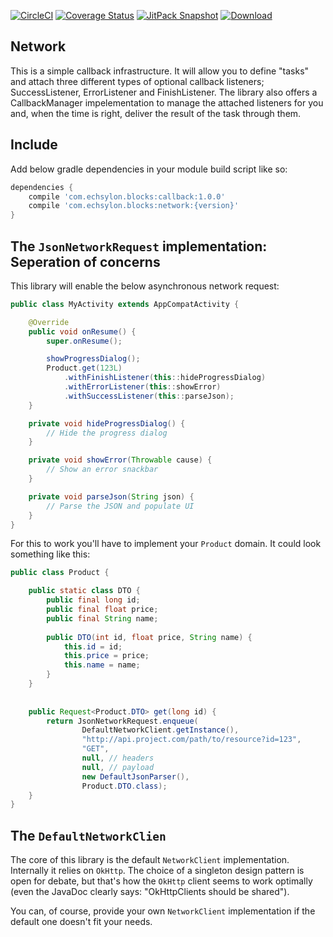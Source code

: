 [![CircleCI](https://circleci.com/gh/echsylon/blocks-network.svg?style=shield)](https://circleci.com/gh/echsylon/blocks-network) [![Coverage Status](https://coveralls.io/repos/github/echsylon/blocks-network/badge.svg)](https://coveralls.io/github/echsylon/blocks-network) [![JitPack Snapshot](https://jitpack.io/v/echsylon/blocks-network.svg)](https://jitpack.io/#echsylon/blocks-network) [![Download](https://api.bintray.com/packages/echsylon/maven/network/images/download.svg)](https://bintray.com/echsylon/maven/network/_latestVersion)

## Network
This is a simple callback infrastructure. It will allow you to define "tasks" and attach three different types of optional callback listeners; SuccessListener, ErrorListener and FinishListener. The library also offers a CallbackManager impelementation to manage the attached listeners for you and, when the time is right, deliver the result of the task through them.

## Include
Add below gradle dependencies in your module build script like so:

```groovy
dependencies {
    compile 'com.echsylon.blocks:callback:1.0.0'
    compile 'com.echsylon.blocks:network:{version}'
}
```

## The `JsonNetworkRequest` implementation: Seperation of concerns

This library will enable the below asynchronous network request:

```java
public class MyActivity extends AppCompatActivity {

    @Override
    public void onResume() {
        super.onResume();

        showProgressDialog();
        Product.get(123L)
            .withFinishListener(this::hideProgressDialog)
            .withErrorListener(this::showError)
            .withSuccessListener(this::parseJson);
    }

    private void hideProgressDialog() {
        // Hide the progress dialog
    }

    private void showError(Throwable cause) {
        // Show an error snackbar
    }

    private void parseJson(String json) {
        // Parse the JSON and populate UI
    }
}
```

For this to work you'll have to implement your `Product` domain. It could look something like this:

```java
public class Product {

    public static class DTO {
        public final long id;
        public final float price;
        public final String name;
        
        public DTO(int id, float price, String name) {
            this.id = id;
            this.price = price;
            this.name = name;
        }
    }
    
    
    public Request<Product.DTO> get(long id) {
        return JsonNetworkRequest.enqueue(
                DefaultNetworkClient.getInstance(),
                "http://api.project.com/path/to/resource?id=123",
                "GET",
                null, // headers
                null, // payload
                new DefaultJsonParser(),
                Product.DTO.class);
    }
}
```

## The `DefaultNetworkClien`
The core of this library is the default `NetworkClient` implementation. Internally it relies on `OkHttp`. The choice of a singleton design pattern is open for debate, but that's how the `OkHttp` client seems to work optimally (even the JavaDoc clearly says: "OkHttpClients should be shared").

You can, of course, provide your own `NetworkClient` implementation if the default one doesn't fit your needs.
